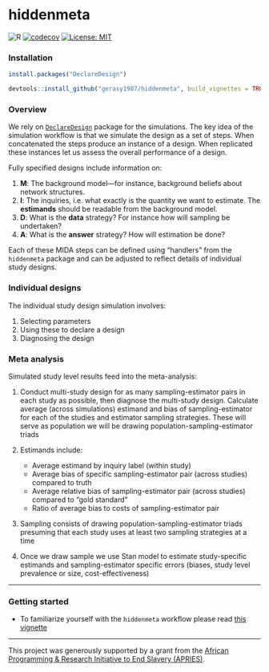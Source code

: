 
# hiddenmeta

![R](https://github.com/gerasy1987/hiddenmeta/workflows/R/badge.svg)
[![codecov](https://codecov.io/gh/gerasy1987/hiddenmeta/branch/main/graph/badge.svg?token=ZG9A64Q0A1)](https://codecov.io/gh/gerasy1987/hiddenmeta)
[![License:
MIT](https://img.shields.io/badge/License-MIT-yellow.svg)](https://github.com/gerasy1987/hiddenmeta/blob/main/LICENSE)

### Installation

``` r
install.packages("DeclareDesign")

devtools::install_github("gerasy1987/hiddenmeta", build_vignettes = TRUE)
```

### Overview

We rely on [`DeclareDesign`](https://declaredesign.org/) package for the
simulations. The key idea of the simulation workflow is that we simulate
the design as a set of steps. When concatenated the steps produce an
instance of a design. When replicated these instances let us assess the
overall performance of a design.

Fully specified designs include information on:

1.  **M**: The background model—for instance, background beliefs about
    network structures.
2.  **I**: The inquiries, i.e. what exactly is the quantity we want to
    estimate. The **estimands** should be readable from the background
    model.
3.  **D**: What is the **data** strategy? For instance how will sampling
    be undertaken?
4.  **A**: What is the **answer** strategy? How will estimation be done?

Each of these MIDA steps can be defined using “handlers” from the
`hiddenmeta` package and can be adjusted to reflect details of
individual study designs.

### Individual designs

The individual study design simulation involves:

1.  Selecting parameters
2.  Using these to declare a design
3.  Diagnosing the design

### Meta analysis

Simulated study level results feed into the meta-analysis:

1.  Conduct multi-study design for as many sampling-estimator pairs in
    each study as possible, then diagnose the multi-study design.
    Calculate average (across simulations) estimand and bias of
    sampling-estimator for each of the studies and estimator sampling
    strategies. These will serve as population we will be drawing
    population-sampling-estimator triads

2.  Estimands include:

    -   Average estimand by inquiry label (within study)
    -   Average bias of specific sampling-estimator pair (across
        studies) compared to truth
    -   Average relative bias of sampling-estimator pair (across
        studies) compared to “gold standard”
    -   Ratio of average bias to costs of sampling-estimator pair

3.  Sampling consists of drawing population-sampling-estimator triads
    presuming that each study uses at least two sampling strategies at a
    time

4.  Once we draw sample we use Stan model to estimate study-specific
    estimands and sampling-estimator specific errors (biases, study
    level prevalence or size, cost-effectiveness)

------------------------------------------------------------------------

### Getting started

-   To familiarize yourself with the `hiddenmeta` workflow please read
    [this
    vignette](https://gsyunyaev.com/hiddenmeta/articles/hiddenmeta-base.html)

------------------------------------------------------------------------

This project was generously supported by a grant from the [African
Programming & Research Initiative to End Slavery
(APRIES)](https://apries.uga.edu/prevalenceforum/).
